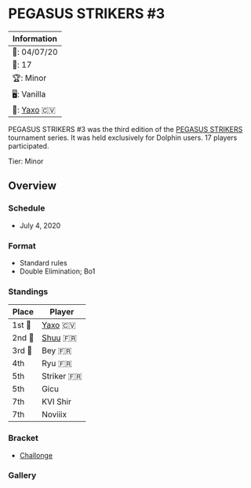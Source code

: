 # PEGASUS STRIKERS #3

|Information|
|-|
|:calendar:: 04/07/20|
|:busts_in_silhouette:: 17|
|:trophy:: Minor|
|:desktop_computer:: Vanilla|
|:1st_place_medal:: [Yaxo](../../players/capeverdean/yaxo.md) :cape_verde:|

PEGASUS STRIKERS #3 was the third edition of the [PEGASUS STRIKERS](pegasusmain.md)
tournament series. It was held exclusively for Dolphin users.
17 players participated.

Tier: Minor

## Overview

### Schedule
- July 4, 2020

### Format
- Standard rules
- Double Elimination; Bo1

### Standings

|Place|Player|
|-|-|
|1st :1st_place_medal:|[Yaxo](../../players/capeverdean/yaxo.md) :cape_verde:|
|2nd :2nd_place_medal:|[Shuu](../../players/french/nayth.md) :fr:|
|3rd :3rd_place_medal:|Bey :fr:|
|4th|Ryu :fr:|
|5th|Striker :fr:|
|5th|Gicu|
|7th|KVI Shir|
|7th|Noviiix|

### Bracket
- [Challonge](https://challonge.com/ghv0bem1)

### Gallery